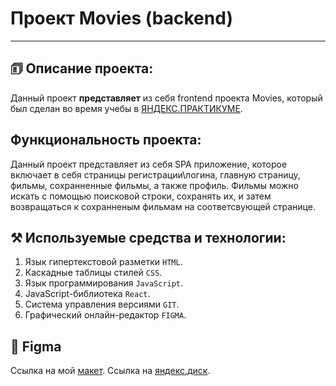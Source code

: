 # Проект Movies (backend)

---

## 🗊 Описание проекта:

Данный проект **представляет** из себя frontend проекта Movies, который был сделан во время учебы в [ЯНДЕКС.ПРАКТИКУМЕ](https://practicum.yandex.ru/ 'Я Yandex.Practicum!').

## Функциональность проекта:

Данный проект представляет из себя SPA приложение, которое включает в себя страницы регистрации\логина, главную страницу, фильмы, сохранненные фильмы, а также профиль. Фильмы можно искать с помощью поисковой строки, сохранять их, и затем возвращаться к сохранненым фильмам на соответсвующей странице.

## ⚒️ Используемые средства и технологии:

1. Язык гипертекстовой разметки `HTML`.
2. Каскадные таблицы стилей `CSS`.
3. Язык программирования `JavaScript`.
4. JavaScript-библиотека `React`.
5. Система управления версиями `GIT`.
6. Графический онлайн-редактор `FIGMA`.

## 🔗 Figma

Ссылка на мой [макет](https://www.figma.com/file/IjD7nyn0T17kzxUK4FjOAs/Diplom?type=design&node-id=891%3A3857&t=PMvfkcHxPHd31Xse-1).
Ссылка на [яндекс.диск](https://disk.yandex.ru/d/jqOLzERl3Du08A).
